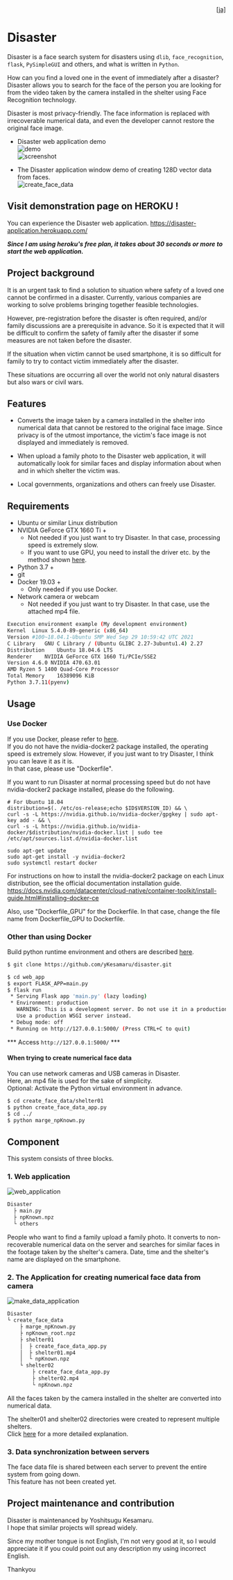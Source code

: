 <div style="text-align: right"><a href="doc/README_ja.md">[ja]</a></div>  

# Disaster
Disaster is a face search system for disasters using `dlib`, `face_recognition`, `flask`, `PySimpleGUI` and others, and what is written in `Python`.  

How can you find a loved one in the event of immediately after a disaster? Disaster allows you to search for the face of the person you are looking for from the video taken by the camera installed in the shelter using Face Recognition technology.  

Disaster is most privacy-friendly. The face information is replaced with irrecoverable numerical data, and even the developer cannot restore the original face image.  

* Disaster web application demo  
![demo](./img/demo.gif)  
![screenshot](https://user-images.githubusercontent.com/93259837/139792630-06f66eef-2b41-4bbf-8c00-6c57ac811974.png)  

* The Disaster application window demo of creating 128D vector data from faces.  
![create_face_data](./img/create_face_data_demo.gif)  

## Visit demonstration page on HEROKU !
You can experience the Disaster web application.
https://disaster-application.herokuapp.com/

***Since I am using heroku's free plan, it takes about 30 seconds or more to start the web application.***

## Project background
It is an urgent task to find a solution to situation where safety of a loved one cannot be confirmed in a disaster. 
Currently, various companies are working to solve problems bringing together feasible technologies. 

However, pre-registration before the disaster is often required, and/or family discussions are a prerequisite in advance. So it is expected that it will be difficult to confirm the safety of family after the disaster if some measures are not taken before the disaster.  

If the situation when victim cannot be used smartphone, it is so difficult for family to try to contact victim immediately after the disaster. 

These situations are occurring all over the world not only natural disasters but also wars or civil wars.  

## Features
  * Converts the image taken by a camera installed in the shelter into numerical data that cannot be restored to the original face image. Since privacy is of the utmost importance, the victim's face image is not displayed and immediately is removed.

* When upload a family photo to the Disaster web application, it will automatically look for similar faces and display information about when and in which shelter the victim was.  

* Local governments, organizations and others can freely use Disaster.  

## Requirements
* Ubuntu or similar Linux distribution
* NVIDIA GeForce GTX 1660 Ti +
   * Not needed if you just want to try Disaster. In that case, processing speed is extremely slow.  
   * If you want to use GPU, you need to install the driver etc. by the method shown [here](https://docs.nvidia.com/datacenter/cloud-native/container-toolkit/install-guide.html#installing-docker-ce).
* Python 3.7 +
* git
* Docker 19.03 +
  * Only needed if you use Docker.
* Network camera or webcam
  * Not needed if you just want to try Disaster. In that case, use the attached mp4 file. 
```bash
Execution environment example (My development environment)
Kernel	Linux 5.4.0-89-generic (x86_64)
Version	#100~18.04.1-Ubuntu SMP Wed Sep 29 10:59:42 UTC 2021
C Library	GNU C Library / (Ubuntu GLIBC 2.27-3ubuntu1.4) 2.27
Distribution	Ubuntu 18.04.6 LTS
Renderer	NVIDIA GeForce GTX 1660 Ti/PCIe/SSE2
Version	4.6.0 NVIDIA 470.63.01
AMD Ryzen 5 1400 Quad-Core Processor
Total Memory	16389096 KiB
Python 3.7.11(pyenv)
```
  
## Usage  
### Use Docker
If you use Docker, please refer to <a href="doc/Use_docker.md">here</a>.  
If you do not have the nvidia-docker2 package installed, the operating speed is extremely slow. However, if you just want to try Disaster, I think you can leave it as it is.  
In that case, please use "Dockerfile".  
  
If you want to run Disaster at normal processing speed but do not have nvidia-docker2 package installed, please do the following.  
```bash:Install nvidia-docker2 package
# For Ubuntu 18.04
distribution=$(. /etc/os-release;echo $ID$VERSION_ID) && \
curl -s -L https://nvidia.github.io/nvidia-docker/gpgkey | sudo apt-key add - && \
curl -s -L https://nvidia.github.io/nvidia-docker/$distribution/nvidia-docker.list | sudo tee /etc/apt/sources.list.d/nvidia-docker.list

sudo apt-get update
sudo apt-get install -y nvidia-docker2
sudo systemctl restart docker
```
For instructions on how to install the nvidia-docker2 package on each Linux distribution, see the official documentation installation guide.  
https://docs.nvidia.com/datacenter/cloud-native/container-toolkit/install-guide.html#installing-docker-ce  
  
Also, use "Dockerfile_GPU" for the Dockerfile. In that case, change the file name from Dockerfile_GPU to Dockerfile.



### Other than using Docker
Build python runtime environment and others are described <a href="doc/Build_python_runtime_environment.md">here</a>.  
```bash
$ git clone https://github.com/yKesamaru/disaster.git
```
```bash
$ cd web_app
$ export FLASK_APP=main.py
$ flask run
 * Serving Flask app 'main.py' (lazy loading)
 * Environment: production
   WARNING: This is a development server. Do not use it in a production deployment.
   Use a production WSGI server instead.
 * Debug mode: off
 * Running on http://127.0.0.1:5000/ (Press CTRL+C to quit)
```
*** Access `http://127.0.0.1:5000/` ***

#### When trying to create numerical face data
You can use network cameras and USB cameras in Disaster.  
Here, an mp4 file is used for the sake of simplicity.  
Optional: Activate the Python virtual environment in advance.
```bash
$ cd create_face_data/shelter01
$ python create_face_data_app.py 
$ cd ../
$ python marge_npKnown.py
```

## Component
This system consists of three blocks.
### 1. Web application  
![web_application](https://user-images.githubusercontent.com/93259837/139513838-3e22fb8e-f9b7-4c88-aa7c-2ec4aa72cdd4.png)  
```bash
Disaster
  ├ main.py
  ├ npKnown.npz
  └ others
```
People who want to find a family upload a family photo. It converts to non-recoverable numerical data on the server and searches for similar faces in the footage taken by the shelter's camera. Date, time and the shelter's name are displayed on the smartphone.  

### 2. The Application for creating numerical face data from camera
![make_data_application](https://user-images.githubusercontent.com/93259837/139513900-7dd066a4-5295-4ae6-aa49-d3e6feb01cd6.png)  
```bash
Disaster
└ create_face_data
    ├ marge_npKnown.py
    ├ npKnown_root.npz
    ├ shelter01
    │  ├ create_face_data_app.py
    │  ├ shelter01.mp4    
    │  └ npKnown.npz
    └ shelter02
        ├ create_face_data_app.py
        ├ shelter02.mp4    
        └ npKnown.npz
```
All the faces taken by the camera installed in the shelter are converted into numerical data.  

The shelter01 and shelter02 directories were created to represent multiple shelters.  
Click <a href="doc/How_to_operate.md">here</a> for a more detailed explanation.

### 3. Data synchronization between servers
The face data file is shared between each server to prevent the entire system from going down.  
This feature has not been created yet.

## Project maintenance and contribution
Disaster is maintenanced by Yoshitsugu Kesamaru.  
I hope that similar projects will spread widely.  

Since my mother tongue is not English, I'm not very good at it, so I would appreciate it if you could point out any description my using incorrect English. 

Thankyou

